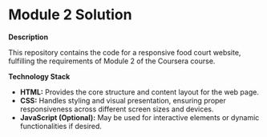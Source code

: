 # Module 2 Solution

**Description**

This repository contains the code for a responsive food court website, fulfilling the requirements of Module 2 of the Coursera course. 

**Technology Stack**

* **HTML:** Provides the core structure and content layout for the web page.
* **CSS:** Handles styling and visual presentation, ensuring proper responsiveness across different screen sizes and devices.
* **JavaScript (Optional):** May be used for interactive elements or dynamic functionalities if desired.
